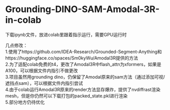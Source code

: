 # Grounding-DINO-SAM-Amodal-3R-in-colab
下载ipynb文件，放进colab里跟着指示运行，需要GPU运行时

几点修改：  
1.使用了https://github.com/IDEA-Research/Grounded-Segment-Anything和https://huggingface.co/spaces/Sm0kyWu/Amodal3R提供的方法  
2.为了适配colab免费的t4，更改了Amodal3R中flash_attn为xformers，如果是A100，可以根据文件内指引不做更改  
3.项目虽然用grounding dino，仍保留了Amodal原来的sam方法（通过添加可视/遮挡点sam），可以根据文件内指引尝试  
4.由于colab运行Amodal3R原来的render方法显存爆炸，提供了nvdiffrast渲染mesh，但是你仍然可以下载打包的packed_state.pkl进行渲染  
5.部分地方仍待优化
